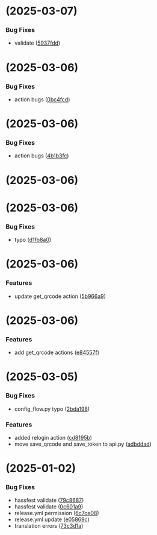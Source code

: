 # [](https://github.com/netcookies/Gewe-Notify/compare/v1.2.1...v) (2025-03-07)


### Bug Fixes

* validate ([5937fdd](https://github.com/netcookies/Gewe-Notify/commit/5937fdd249724a2045c13c3defd9b1cbfe3cafa8))



# [](https://github.com/netcookies/Gewe-Notify/compare/v1.2.0...v) (2025-03-06)


### Bug Fixes

* action bugs ([0bc4fcd](https://github.com/netcookies/Gewe-Notify/commit/0bc4fcddd7409c4b78e72375a7768d80ce7402e5))



# [](https://github.com/netcookies/Gewe-Notify/compare/v1.1.9...v) (2025-03-06)


### Bug Fixes

* action bugs ([4b1b3fc](https://github.com/netcookies/Gewe-Notify/commit/4b1b3fc991a0a6548b22f5d28938d78395bd192f))



# [](https://github.com/netcookies/Gewe-Notify/compare/v1.1.8...v) (2025-03-06)



# [](https://github.com/netcookies/Gewe-Notify/compare/v1.1.7...v) (2025-03-06)


### Bug Fixes

* typo ([d1fb8a0](https://github.com/netcookies/Gewe-Notify/commit/d1fb8a0c61d413576815d77b2f2847928e0c6b8e))



# [](https://github.com/netcookies/Gewe-Notify/compare/v1.1.6...v) (2025-03-06)


### Features

* update get_qrcode action ([5b966a9](https://github.com/netcookies/Gewe-Notify/commit/5b966a9c8233dc3107b890b3afc192c6fc968956))



# [](https://github.com/netcookies/Gewe-Notify/compare/v1.1.5...v) (2025-03-06)


### Features

* add get_qrcode actions ([e84557f](https://github.com/netcookies/Gewe-Notify/commit/e84557f58def30d5375f21612c80ce1c417fcb3f))



# [](https://github.com/netcookies/Gewe-Notify/compare/v1.1.4...v) (2025-03-05)


### Bug Fixes

* config_flow.py typo ([2bda198](https://github.com/netcookies/Gewe-Notify/commit/2bda19897b75e93bc96dbe8c7e86f439894b46f5))


### Features

* added relogin action ([cd8195b](https://github.com/netcookies/Gewe-Notify/commit/cd8195bfa99873febc3a07ab847786d0aa98be14))
* move save_qrcode and save_token to api.py ([adbddad](https://github.com/netcookies/Gewe-Notify/commit/adbddadd2a05b9de9dcaf3022344e23dbcff4c10))



#  (2025-01-02)


### Bug Fixes

* hassfest validate ([79c8687](https://github.com/netcookies/Gewe-Notify/commit/79c8687502e80345d58f917493c4753b09246ba0))
* hassfest validate ([0c601a9](https://github.com/netcookies/Gewe-Notify/commit/0c601a97462e37b551f6d4b33d88b84f217feb58))
* release.yml permission ([6c7ce08](https://github.com/netcookies/Gewe-Notify/commit/6c7ce08a2f96df32ff317446b90a761319fb0236))
* release.yml update ([e05869c](https://github.com/netcookies/Gewe-Notify/commit/e05869c79d3d7acd6943f8dae0036bc0a20470c1))
* translation errors ([73c3d1a](https://github.com/netcookies/Gewe-Notify/commit/73c3d1ad2ce2a53afa65171aec8eee20932a7c07))



